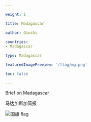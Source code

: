 ```yaml
---

weight: 1

title: Madagascar

author: Qiushi 

countries: 
- Madagascar

type: Madagascar

featuredImagePreview: '/flag/mg.png'

toc: false 

---
```


Brief on Madagascar

马达加斯加简报 

<!--more-->

![国旗 flag](/flag/mg.png)